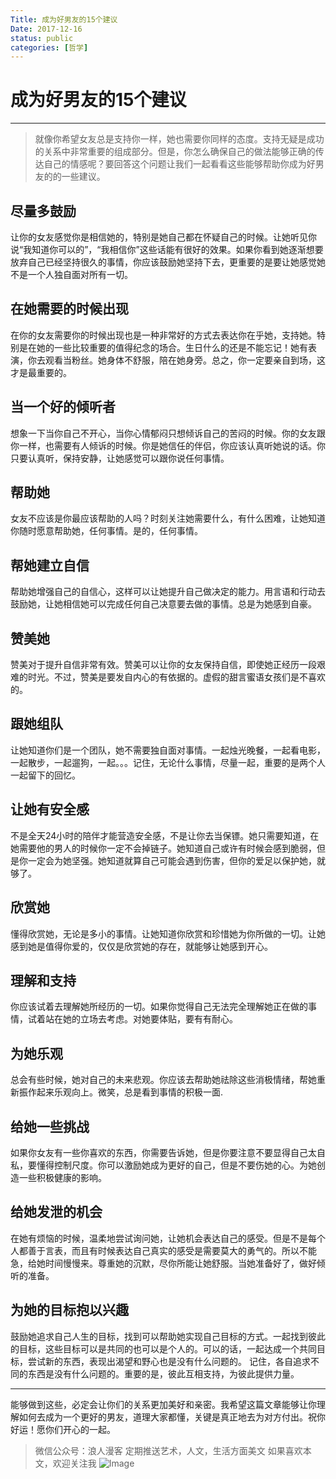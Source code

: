 ```yaml
---
Title: 成为好男友的15个建议
Date: 2017-12-16 
status: public
categories: [哲学]
---
```


# 成为好男友的15个建议 
---

>就像你希望女友总是支持你一样，她也需要你同样的态度。支持无疑是成功的关系中非常重要的组成部分。但是，你怎么确保自己的做法能够正确的传达自己的情感呢？要回答这个问题让我们一起看看这些能够帮助你成为好男友的的一些建议。

## 尽量多鼓励
让你的女友感觉你是相信她的，特别是她自己都在怀疑自己的时候。让她听见你说“我知道你可以的”，“我相信你”这些话能有很好的效果。如果你看到她逐渐想要放弃自己已经坚持很久的事情，你应该鼓励她坚持下去，更重要的是要让她感觉她不是一个人独自面对所有一切。

## 在她需要的时候出现
在你的女友需要你的时候出现也是一种非常好的方式去表达你在乎她，支持她。特别是在她的一些比较重要的值得纪念的场合。生日什么的还是不能忘记！她有表演，你去观看当粉丝。她身体不舒服，陪在她身旁。总之，你一定要亲自到场，这才是最重要的。

## 当一个好的倾听者
想象一下当你自己不开心，当你心情郁闷只想倾诉自己的苦闷的时候。你的女友跟你一样，也需要有人倾诉的时候。你是她信任的伴侣，你应该认真听她说的话。你只要认真听，保持安静，让她感觉可以跟你说任何事情。

## 帮助她
女友不应该是你最应该帮助的人吗？时刻关注她需要什么，有什么困难，让她知道你随时愿意帮助她，任何事情。是的，任何事情。

## 帮她建立自信
帮助她增强自己的自信心，这样可以让她提升自己做决定的能力。用言语和行动去鼓励她，让她相信她可以完成任何自己决意要去做的事情。总是为她感到自豪。

## 赞美她
赞美对于提升自信非常有效。赞美可以让你的女友保持自信，即使她正经历一段艰难的时光。不过，赞美是要发自内心的有依据的。虚假的甜言蜜语女孩们是不喜欢的。

## 跟她组队
让她知道你们是一个团队，她不需要独自面对事情。一起烛光晚餐，一起看电影，一起散步，一起遛狗，一起。。。记住，无论什么事情，尽量一起，重要的是两个人一起留下的回忆。

## 让她有安全感
不是全天24小时的陪伴才能营造安全感，不是让你去当保镖。她只需要知道，在她需要他的男人的时候你一定不会掉链子。她知道自己或许有时候会感到脆弱，但是你一定会为她坚强。她知道就算自己可能会遇到伤害，但你的爱足以保护她，就够了。

## 欣赏她
懂得欣赏她，无论是多小的事情。让她知道你欣赏和珍惜她为你所做的一切。让她感到她是值得你爱的，仅仅是欣赏她的存在，就能够让她感到开心。

## 理解和支持
你应该试着去理解她所经历的一切。如果你觉得自己无法完全理解她正在做的事情，试着站在她的立场去考虑。对她要体贴，要有有耐心。

## 为她乐观
总会有些时候，她对自己的未来悲观。你应该去帮助她祛除这些消极情绪，帮她重新振作起来乐观向上。微笑，总是看到事情的积极一面.

## 给她一些挑战
如果你女友有一些你喜欢的东西，你需要告诉她，但是你要注意不要显得自己太自私，要懂得控制尺度。你可以激励她成为更好的自己，但是不要伤她的心。为她创造一些积极健康的影响。

## 给她发泄的机会
在她有烦恼的时候，温柔地尝试询问她，让她机会表达自己的感受。但是不是每个人都善于言表，而且有时候表达自己真实的感受是需要莫大的勇气的。所以不能急，给她时间慢慢来。尊重她的沉默，尽你所能让她舒服。当她准备好了，做好倾听的准备。

## 为她的目标抱以兴趣
鼓励她追求自己人生的目标，找到可以帮助她实现自己目标的方式。一起找到彼此的目标，这些目标可以是共同的也可以是个人的。可以的话，一起达成一个共同目标，尝试新的东西，表现出渴望和野心也是没有什么问题的。
记住，各自追求不同的东西是没有什么问题的。重要的是，彼此互相支持，为彼此提供力量。

---
能够做到这些，必定会让你们的关系更加美好和亲密。我希望这篇文章能够让你理解如何去成为一个更好的男友，道理大家都懂，关键是真正地去为对方付出。祝你好运！愿你们开心的一起。

> 微信公众号：浪人漫客 定期推送艺术，人文，生活方面美文
> 如果喜欢本文，欢迎关注我
![Image](/_image/2017-12-16/20-45-53.jpg)